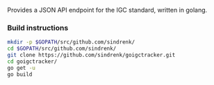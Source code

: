 Provides a JSON API endpoint for the IGC standard, written in golang.

### Build instructions
```bash
mkdir -p $GOPATH/src/github.com/sindrenk/
cd $GOPATH/src/github.com/sindrenk/
git clone https://github.com/sindrenk/goigctracker.git
cd goigctracker/
go get -u
go build
```
